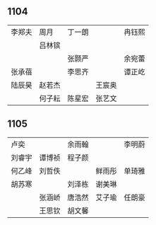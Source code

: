 ## 1104
|     |     |     |     |     |
| --- | --- | --- | --- | --- |
| 李郑夫 | 周月 | 丁一朗 |  | 冉钰熙 |
|  | 吕林镔 |  |  |  |
|  |  | 张颢严 |  | 余宛蕾 |
| 张承蓓 |  | 李思齐 |  | 谭正屹 |
| 陆辰昊 | 赵若杰 |  | 王宸奥 |  |
|  | 何子耘 | 陈星宏 | 张艺文 |  |

## 1105
|     |     |     |     |     |
| --- | --- | --- | --- | --- |
| 卢奕 |  | 余雨翰 |  | 李明蔚 |
| 刘睿宇 | 谭博祯 | 程子颜 |  |  |
| 何乙峰 | 刘哲佚 |  | 鲜雨彤 | 单琦雅 |
| 胡苏寒 |  | 刘泽栋 | 谢美琳 |  |
|  | 张涵峤 | 唐浩然 | 艾子瑜 | 任朗豪 |
|  | 王思钦 | 胡文馨 |  |  |

